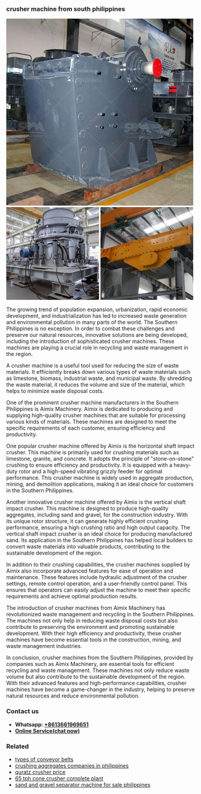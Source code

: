 <h3>crusher machine from south philippines</h3><img src='1702953117.jpg' alt=''><p>The growing trend of population expansion, urbanization, rapid economic development, and industrialization has led to increased waste generation and environmental pollution in many parts of the world. The Southern Philippines is no exception. In order to combat these challenges and preserve our natural resources, innovative solutions are being developed, including the introduction of sophisticated crusher machines. These machines are playing a crucial role in recycling and waste management in the region.</p><p>A crusher machine is a useful tool used for reducing the size of waste materials. It effiiciently breaks down various types of waste materials such as limestone, biomass, industrial waste, and municipal waste. By shredding the waste material, it reduces the volume and size of the material, which helps to minimize waste disposal costs.</p><p>One of the prominent crusher machine manufacturers in the Southern Philippines is Aimix Machinery. Aimix is dedicated to producing and supplying high-quality crusher machines that are suitable for processing various kinds of materials. These machines are designed to meet the specific requirements of each customer, ensuring efficiency and productivity.</p><p>One popular crusher machine offered by Aimix is the horizontal shaft impact crusher. This machine is primarily used for crushing materials such as limestone, granite, and concrete. It adopts the principle of "stone-on-stone" crushing to ensure efficiency and productivity. It is equipped with a heavy-duty rotor and a high-speed vibrating grizzly feeder for optimal performance. This crusher machine is widely used in aggregate production, mining, and demolition applications, making it an ideal choice for customers in the Southern Philippines.</p><p>Another innovative crusher machine offered by Aimix is the vertical shaft impact crusher. This machine is designed to produce high-quality aggregates, including sand and gravel, for the construction industry. With its unique rotor structure, it can generate highly efficient crushing performance, ensuring a high crushing ratio and high output capacity. The vertical shaft impact crusher is an ideal choice for producing manufactured sand. Its application in the Southern Philippines has helped local builders to convert waste materials into valuable products, contributing to the sustainable development of the region.</p><p>In addition to their crushing capabilities, the crusher machines supplied by Aimix also incorporate advanced features for ease of operation and maintenance. These features include hydraulic adjustment of the crusher settings, remote control operation, and a user-friendly control panel. This ensures that operators can easily adjust the machine to meet their specific requirements and achieve optimal production results.</p><p>The introduction of crusher machines from Aimix Machinery has revolutionized waste management and recycling in the Southern Philippines. The machines not only help in reducing waste disposal costs but also contribute to preserving the environment and promoting sustainable development. With their high efficiency and productivity, these crusher machines have become essential tools in the construction, mining, and waste management industries.</p><p>In conclusion, crusher machines from the Southern Philippines, provided by companies such as Aimix Machinery, are essential tools for efficient recycling and waste management. These machines not only reduce waste volume but also contribute to the sustainable development of the region. With their advanced features and high-performance capabilities, crusher machines have become a game-changer in the industry, helping to preserve natural resources and reduce environmental pollution.</p><h3>Contact us</h3><ul><li><strong>Whatsapp:&nbsp;<a href="https://wa.me/8613661969651">+8613661969651</a></strong></li><li><a href="https://swt.shibang-china.com/?git&amp;zhl&amp;crusher machine from south philippines"><strong>Online Service(chat now)</strong></a></li></ul><h3>Related</h3><ul><li><a href='types of conveyor belts.md'>types of conveyor belts</a></li><li><a href='crushing aggregates companies in philippines.md'>crushing aggregates companies in philippines</a></li><li><a href='quratz crusher price.md'>quratz crusher price</a></li><li><a href='65 tph cone crusher complete plant.md'>65 tph cone crusher complete plant</a></li><li><a href='sand and gravel separator machine for sale philippines.md'>sand and gravel separator machine for sale philippines</a></li></ul>
